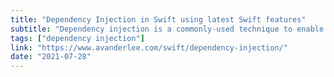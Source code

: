 ```yaml
---
title: "Dependency Injection in Swift using latest Swift features"
subtitle: "Dependency injection is a commonly-used technique to enable simplified testing and code reuse. In this post, Antoine Van Der Lee shows us how to avoid using third-party dependency injection libraries, providing his implementation of dependency injection for Swift types using static subscripts, extensions, and property wrappers."
tags: ["dependency injection"]
link: "https://www.avanderlee.com/swift/dependency-injection/"
date: "2021-07-28"
---
```

